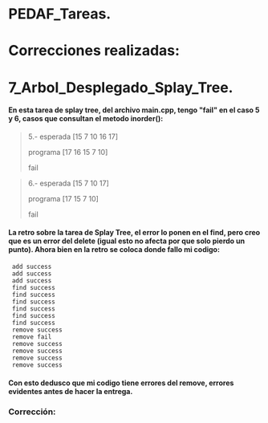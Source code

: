 # PEDAF_Tareas.

# Correcciones realizadas:

# 7_Arbol_Desplegado_Splay_Tree.

#### En esta tarea de splay tree, del archivo main.cpp, tengo "fail" en el caso 5 y 6, casos que consultan el metodo inorder():

> 5.- esperada [15 7 10 16 17]
> 
>  programa [17 16 15 7 10]
> 
> fail

> 6.- esperada [15 7 10 17]
> 
>  programa [17 15 7 10]
> 
> fail

#### La retro sobre la tarea de Splay Tree, el error lo ponen en el find, pero creo que es un error del delete (igual esto no afecta por que solo pierdo un  punto). Ahora bien en la retro se coloca donde fallo mi codigo:

```
 add success
 add success
 add success
 find success
 find success
 find success
 find success
 find success
 find success
 remove success
 remove fail
 remove success
 remove success
 remove success
 remove success
```

#### Con esto dedusco que mi codigo tiene errores del remove, errores evidentes antes de hacer la entrega.

### Corrección:
